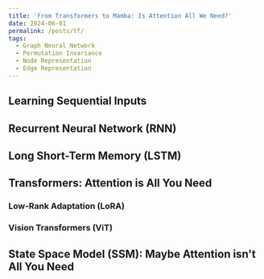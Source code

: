 ```yaml
---
title: 'From Transformers to Mamba: Is Attention All We Need?'
date: 2024-06-01
permalink: /posts/tf/
tags:
  - Graph Neural Network
  - Permutation Invariance
  - Node Representation
  - Edge Representation
---
```


Learning Sequential Inputs
---

Recurrent Neural Network (RNN)
---

Long Short-Term Memory (LSTM)
---

Transformers: Attention is All You Need
---

### Low-Rank Adaptation (LoRA)

### Vision Transformers (ViT)

State Space Model (SSM): Maybe Attention isn't All You Need
---